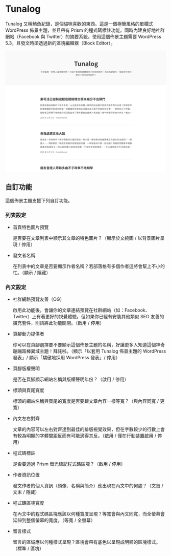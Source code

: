 # Tunalog

Tunalog 又稱鮪魚紀錄，是個貓咪喜歡的東西。這是一個極簡風格的單欄式 WordPress 佈景主題，並且帶有 Prism 的程式碼標註功能。同時內建良好地社群網站（Facebook 與 Twitter）的摘要系統。使用這個佈景主題需要 WordPress 5.3，且發文時須透過新的區塊編輯器（Block Editor）。

![](./screenshot.png)

## 自訂功能

這個佈景主題支援下列自訂功能。

### 列表設定

* 首頁特色圖片預覽

  是否要在文章列表中顯示其文章的特色圖片？（顯示於文繞圖 / 以背景圖片呈現 / 停用）
 
* 發文者名稱

  在列表中的文章是否要顯示作者名稱？若部落格有多個作者這將會幫上不小的忙。（顯示 / 隱藏）

### 內文設定

* 社群網路預覽友善（OG）

  啟用此功能後，會讓你的文章連結預覽在社群網站（如：Facebook、Twitter）上有著更好的視覺體驗。但如果你已經有安裝其他類似 SEO 友善的擴充套件，則請將此功能關閉。（啟用 / 停用）

* 頁腳動力提供者

  你可以在頁腳選擇要不要顯示這個佈景主題的名稱，好讓更多人知道這個神奇蹦蹦超棒異域主題！拜託啦。（顯示「以套用 Tunalog 佈景主題的 WordPress 發表」/ 顯示「驕傲地採用 WordPress 發表」/ 停用）
  
* 頁腳版權聲明

  是否在頁腳顯示網站名稱與版權聲明年份？（啟用 / 停用）

* 標頭與頁尾寬度

  標頭的網站名稱與頁尾的寬度是否要跟文章內容一樣等寬？（與內容同寬 / 更寬）

* 內文左右對齊

  文章的內容可以左右對齊達到最佳的排版視覺效果，但在字數較少的行數上會有較為明顯的字體間距反而有可能適得其反。（啟用 / 僅在行動裝置啟用 / 停用）

* 程式碼標註

  是否要透過 Prism 螢光標記程式碼區塊？（啟用 / 停用）

* 作者資訊位置

  發文作者的個人資訊（頭像、名稱與簡介）應出現在內文中的何處？（文首 / 文末 / 隱藏）

* 程式碼區塊寬度

  在內文中的程式碼區塊應該以何種寬度呈現？等寬會與內文同寬，而全螢幕會延伸到整個螢幕的寬度。（等寬 / 全螢幕）

* 留言樣式

  留言的區域應以何種樣式呈現？區塊會帶有底色以呈現成明顯的區塊樣式。（標準 / 區塊）
